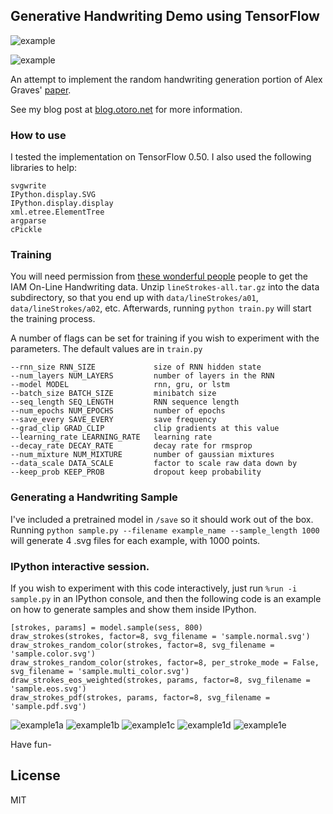 
## Generative Handwriting Demo using TensorFlow

![example](https://cdn.rawgit.com/hardmaru/write-rnn-tensorflow/master/svg/example.svg)

![example](https://cdn.rawgit.com/hardmaru/write-rnn-tensorflow/master/svg/many_examples.svg)

An attempt to implement the random handwriting generation portion of Alex Graves' [paper](http://arxiv.org/abs/1308.0850).

See my blog post at [blog.otoro.net](http://blog.otoro.net/2015/12/12/handwriting-generation-demo-in-tensorflow) for more information.

### How to use

I tested the implementation on TensorFlow 0.50.  I also used the following libraries to help:

```
svgwrite
IPython.display.SVG
IPython.display.display
xml.etree.ElementTree
argparse
cPickle
```

### Training

You will need permission from [these wonderful people](http://www.iam.unibe.ch/fki/databases/iam-on-line-handwriting-database) people to get the IAM On-Line Handwriting data.  Unzip `lineStrokes-all.tar.gz` into the data subdirectory, so that you end up with `data/lineStrokes/a01`, `data/lineStrokes/a02`, etc.  Afterwards, running `python train.py` will start the training process.

A number of flags can be set for training if you wish to experiment with the parameters.  The default values are in `train.py`

```
--rnn_size RNN_SIZE             size of RNN hidden state
--num_layers NUM_LAYERS         number of layers in the RNN
--model MODEL                   rnn, gru, or lstm
--batch_size BATCH_SIZE         minibatch size
--seq_length SEQ_LENGTH         RNN sequence length
--num_epochs NUM_EPOCHS         number of epochs
--save_every SAVE_EVERY         save frequency
--grad_clip GRAD_CLIP           clip gradients at this value
--learning_rate LEARNING_RATE   learning rate
--decay_rate DECAY_RATE         decay rate for rmsprop
--num_mixture NUM_MIXTURE       number of gaussian mixtures
--data_scale DATA_SCALE         factor to scale raw data down by
--keep_prob KEEP_PROB           dropout keep probability
```

### Generating a Handwriting Sample

I've included a pretrained model in `/save` so it should work out of the box.  Running `python sample.py --filename example_name --sample_length 1000` will generate 4 .svg files for each example, with 1000 points.

### IPython interactive session.

If you wish to experiment with this code interactively, just run `%run -i sample.py` in an IPython console, and then the following code is an example on how to generate samples and show them inside IPython.

```
[strokes, params] = model.sample(sess, 800)
draw_strokes(strokes, factor=8, svg_filename = 'sample.normal.svg')
draw_strokes_random_color(strokes, factor=8, svg_filename = 'sample.color.svg')
draw_strokes_random_color(strokes, factor=8, per_stroke_mode = False, svg_filename = 'sample.multi_color.svg')
draw_strokes_eos_weighted(strokes, params, factor=8, svg_filename = 'sample.eos.svg')
draw_strokes_pdf(strokes, params, factor=8, svg_filename = 'sample.pdf.svg')

```

![example1a](https://cdn.rawgit.com/hardmaru/write-rnn-tensorflow/master/svg/example1.normal.svg)
![example1b](https://cdn.rawgit.com/hardmaru/write-rnn-tensorflow/master/svg/example1.color.svg)
![example1c](https://cdn.rawgit.com/hardmaru/write-rnn-tensorflow/master/svg/example1.multi_color.svg)
![example1d](https://cdn.rawgit.com/hardmaru/write-rnn-tensorflow/master/svg/example1.eos_pdf.svg)
![example1e](https://cdn.rawgit.com/hardmaru/write-rnn-tensorflow/master/svg/example1.pdf.svg)

Have fun-

## License

MIT


